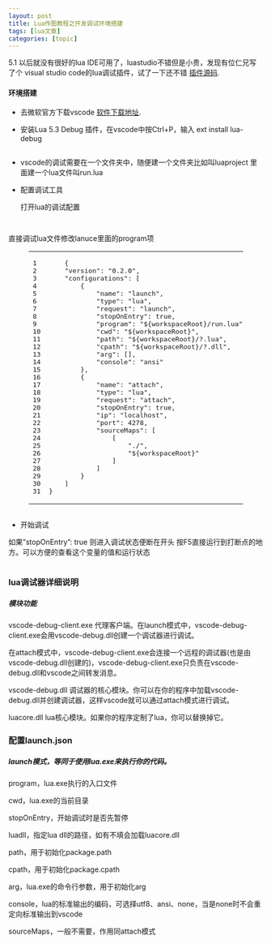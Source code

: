 ```yaml
---
layout: post
title: Lua作图教程之开发调试环境搭建 
tags: [lua文章]
categories: [topic]
---
```

<p>5.1 以后就没有很好的lua IDE可用了，luastudio不错但是小贵，发现有位仁兄写了个 visual studio code的lua调试插件，试了一下还不错 <a href="https://github.com/actboy168/vscode-lua-debug" target="_blank" rel="noopener noreferrer">插件源码</a>.</p>

<h4 id="环境搭建"><a href="#环境搭建" class="headerlink" title="环境搭建"></a>环境搭建</h4><ul>
<li><p>去微软官方下载vscode <a href="https://code.visualstudio.com/" target="_blank" rel="noopener noreferrer">软件下载地址</a>.</p>
</li>
<li><p>安装Lua 5.3 Debug 插件，在vscode中按Ctrl+P，输入 ext install lua-debug </p>
</li>
</ul>
<p><img src="https://img-blog.csdn.net/20161104010436388" alt=""/></p>
<ul>
<li>vscode的调试需要在一个文件夹中，随便建一个文件夹比如叫luaproject 里面建一个lua文件叫run.lua</li>
<li><p>配置调试工具 </p>
<p>  打开lua的调试配置 </p>
</li>
</ul>
<p><img src="https://img-blog.csdn.net/20161104010854688" alt=""/></p>
<p><img src="https://img-blog.csdn.net/20161104010908407" alt=""/></p>
<p>直接调试lua文件修改lanuce里面的program项</p>
<figure class="highlight json"><table><tbody><tr><td class="gutter"><pre><span class="line">1</span><br/><span class="line">2</span><br/><span class="line">3</span><br/><span class="line">4</span><br/><span class="line">5</span><br/><span class="line">6</span><br/><span class="line">7</span><br/><span class="line">8</span><br/><span class="line">9</span><br/><span class="line">10</span><br/><span class="line">11</span><br/><span class="line">12</span><br/><span class="line">13</span><br/><span class="line">14</span><br/><span class="line">15</span><br/><span class="line">16</span><br/><span class="line">17</span><br/><span class="line">18</span><br/><span class="line">19</span><br/><span class="line">20</span><br/><span class="line">21</span><br/><span class="line">22</span><br/><span class="line">23</span><br/><span class="line">24</span><br/><span class="line">25</span><br/><span class="line">26</span><br/><span class="line">27</span><br/><span class="line">28</span><br/><span class="line">29</span><br/><span class="line">30</span><br/><span class="line">31</span><br/></pre></td><td class="code"><pre><span class="line">    {</span><br/><span class="line">    <span class="attr">&#34;version&#34;</span>: <span class="string">&#34;0.2.0&#34;</span>,</span><br/><span class="line">    <span class="attr">&#34;configurations&#34;</span>: [</span><br/><span class="line">        {</span><br/><span class="line">            <span class="attr">&#34;name&#34;</span>: <span class="string">&#34;launch&#34;</span>,</span><br/><span class="line">            <span class="attr">&#34;type&#34;</span>: <span class="string">&#34;lua&#34;</span>,</span><br/><span class="line">            <span class="attr">&#34;request&#34;</span>: <span class="string">&#34;launch&#34;</span>,</span><br/><span class="line">            <span class="attr">&#34;stopOnEntry&#34;</span>: <span class="literal">true</span>,</span><br/><span class="line">            <span class="attr">&#34;program&#34;</span>: <span class="string">&#34;${workspaceRoot}/run.lua&#34;</span>,</span><br/><span class="line">            <span class="attr">&#34;cwd&#34;</span>: <span class="string">&#34;${workspaceRoot}&#34;</span>,</span><br/><span class="line">            <span class="attr">&#34;path&#34;</span>: <span class="string">&#34;${workspaceRoot}/?.lua&#34;</span>,</span><br/><span class="line">            <span class="attr">&#34;cpath&#34;</span>: <span class="string">&#34;${workspaceRoot}/?.dll&#34;</span>,</span><br/><span class="line">            <span class="attr">&#34;arg&#34;</span>: [],</span><br/><span class="line">            <span class="attr">&#34;console&#34;</span>: <span class="string">&#34;ansi&#34;</span></span><br/><span class="line">        },</span><br/><span class="line">        {</span><br/><span class="line">            <span class="attr">&#34;name&#34;</span>: <span class="string">&#34;attach&#34;</span>,</span><br/><span class="line">            <span class="attr">&#34;type&#34;</span>: <span class="string">&#34;lua&#34;</span>,</span><br/><span class="line">            <span class="attr">&#34;request&#34;</span>: <span class="string">&#34;attach&#34;</span>,</span><br/><span class="line">            <span class="attr">&#34;stopOnEntry&#34;</span>: <span class="literal">true</span>,</span><br/><span class="line">            <span class="attr">&#34;ip&#34;</span>: <span class="string">&#34;localhost&#34;</span>,</span><br/><span class="line">            <span class="attr">&#34;port&#34;</span>: <span class="number">4278</span>,</span><br/><span class="line">            <span class="attr">&#34;sourceMaps&#34;</span>: [</span><br/><span class="line">                [</span><br/><span class="line">                    <span class="string">&#34;./&#34;</span>,</span><br/><span class="line">                    <span class="string">&#34;${workspaceRoot}&#34;</span></span><br/><span class="line">                ]</span><br/><span class="line">            ]</span><br/><span class="line">        }</span><br/><span class="line">    ]</span><br/><span class="line">}</span><br/></pre></td></tr></tbody></table></figure>
<p><img src="https://img-blog.csdn.net/20161104011657300" alt=""/></p>
<ul>
<li>开始调试 </li>
</ul>
<p>如果”stopOnEntry”: true 则进入调试状态便断在开头 按F5直接运行到打断点的地方。可以方便的查看这个变量的值和运行状态 </p>
<p><img src="https://img-blog.csdn.net/20161104011855937" alt=""/></p>
<h3 id="lua调试器详细说明"><a href="#lua调试器详细说明" class="headerlink" title="lua调试器详细说明"></a>lua调试器详细说明</h3><h5 id="模块功能"><a href="#模块功能" class="headerlink" title="模块功能"></a>模块功能</h5><p>vscode-debug-client.exe 代理客户端。在launch模式中，vscode-debug-client.exe会用vscode-debug.dll创建一个调试器进行调试。</p>
<p>在attach模式中，vscode-debug-client.exe会连接一个远程的调试器(也是由vscode-debug.dll创建的)，vscode-debug-client.exe只负责在vscode-debug.dll和vscode之间转发消息。</p>
<p>vscode-debug.dll 调试器的核心模块。你可以在你的程序中加载vscode-debug.dll并创建调试器，这样vscode就可以通过attach模式进行调试。</p>
<p>luacore.dll lua核心模块。如果你的程序定制了lua，你可以替换掉它。</p>
<h3 id="配置launch-json"><a href="#配置launch-json" class="headerlink" title="配置launch.json"></a>配置launch.json</h3><h5 id="launch模式，等同于使用lua-exe来执行你的代码。"><a href="#launch模式，等同于使用lua-exe来执行你的代码。" class="headerlink" title="launch模式，等同于使用lua.exe来执行你的代码。"></a>launch模式，等同于使用lua.exe来执行你的代码。</h5><p>program，lua.exe执行的入口文件</p>
<p>cwd，lua.exe的当前目录</p>
<p>stopOnEntry，开始调试时是否先暂停</p>
<p>luadll，指定lua dll的路径，如有不填会加载luacore.dll</p>
<p>path，用于初始化package.path</p>
<p>cpath，用于初始化package.cpath</p>
<p>arg，lua.exe的命令行参数，用于初始化arg</p>
<p>console，lua的标准输出的编码，可选择utf8、ansi、none，当是none时不会重定向标准输出到vscode</p>
<p>sourceMaps，一般不需要，作用同attach模式</p>